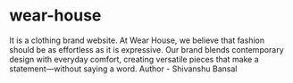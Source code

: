 # wear-house
It is a clothing brand website. At Wear House, we believe that fashion should be as effortless as it is expressive. Our brand blends contemporary design with everyday comfort, creating versatile pieces that make a statement—without saying a word.
Author - Shivanshu Bansal 
